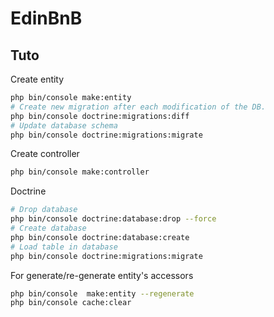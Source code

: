# EdinBnB

## Tuto

Create entity
``` bash
php bin/console make:entity
# Create new migration after each modification of the DB.
php bin/console doctrine:migrations:diff
# Update database schema
php bin/console doctrine:migrations:migrate
```

Create controller
``` bash
php bin/console make:controller
```

Doctrine
``` bash
# Drop database
php bin/console doctrine:database:drop --force
# Create database
php bin/console doctrine:database:create
# Load table in database
php bin/console doctrine:migrations:migrate
```

For generate/re-generate entity's accessors
``` bash
php bin/console  make:entity --regenerate
php bin/console cache:clear
```